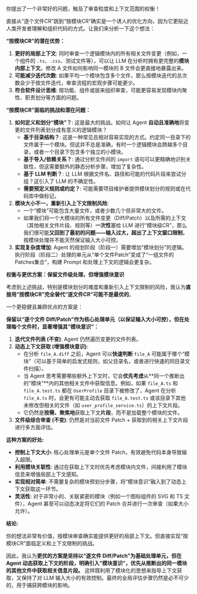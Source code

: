 
你提出了一个非常好的问题，触及了审查粒度和上下文范围的权衡！

直接从“逐个文件CR”跳到“按模块CR”确实是一个诱人的优化方向，因为它更贴近人类开发者理解和组织代码的方式。让我们来分析一下这个想法：

**“按模块CR”的潜在优势：**

1.  **更好的局部上下文**: 同时审查一个逻辑模块内的所有相关文件变更（例如，一个组件的 `.ts`、`.css`、测试文件等），可以让 LLM 在分析时拥有更完整的**模块内部上下文**。修改 A 文件如何影响同一模块的 B 文件会更直接地暴露出来。
2.  **可能减少迭代次数**: 如果平均一个模块包含多个文件，那么按模块迭代的总次数会少于按文件迭代，审查流程的宏观步骤可能更少。
3.  **符合软件设计思维**: 按功能、组件或层来组织审查，可能更容易发现模块内聚性、职责划分等方面的问题。

**“按模块CR”面临的挑战和潜在问题：**

1.  **如何定义和划分“模块”？**: 这是最大的挑战。如何让 Agent **自动且准确地**将变更的文件列表划分成有意义的逻辑模块？
    *   **基于目录结构？**: 这是一种常见且相对容易实现的方式。约定同一目录下的文件属于一个模块。但这并不总是准确，有时一个逻辑模块会跨越多个目录，或者一个目录下包含多个独立的小模块。
    *   **基于导入/依赖关系？**: 通过分析文件间的 `import` 语句可以更精确地识别关联性，但这需要额外的静态分析步骤，增加了复杂性。
    *   **基于 LLM 判断？**: 让 LLM 根据文件名、路径和可能的代码片段来尝试分组？这引入了 LLM 的不确定性。
    *   **需要预定义规则或约定？**: 可能需要项目维护者提供模块划分的规则或在代码库中做标记。
2.  **模块大小不一，重新引入上下文限制风险**:
    *   一个“模块”可能包含大量文件，或者少数几个但非常大的文件。
    *   如果我们将一个大模块的所有文件变更（Diff/Patch）以及所需的上下文（其他相关文件片段、规则等）**一次性**塞给 LLM 进行“模块级CR”，那么我们很可能**又回到了最初的问题——输入过大，超出了上下文窗口限制**。按模块处理并不能天然保证输入大小可控。
3.  **实现复杂度增加**: Agent 的规划阶段（阶段一）需要增加“模块划分”的逻辑。执行阶段（阶段二）处理的单元从“单个文件Patch”变成了“一组文件的Patches集合”，构建 Prompt 和处理上下文的逻辑会更复杂。

**权衡与更优方案：保留文件级处理，但增强模块意识**

考虑到上述挑战，特别是模块划分的难度和重新引入上下文限制的风险，我认为**直接用“按模块CR”完全替代“逐文件CR”可能不是最优的**。

一个更稳健且兼顾优点的方案是：

**保留以“逐个文件 Diff/Patch”作为核心处理单元（以保证输入大小可控），但在处理每个文件时，显著增强其“模块意识”：**

1.  **迭代文件列表 (不变)**: Agent 仍然遍历变更的文件列表。
2.  **动态上下文获取 (增强模块意识)**:
    *   在分析 `file_A.diff` 之前，Agent 可以**快速判断** `file_A` 可能属于哪个“模块”（可以基于简单的启发式规则，如父目录名，或者进行快速的同目录文件扫描）。
    *   当 Agent 思考需要哪些额外上下文时，它会**优先考虑**从**同一个推断出的“模块”**内的其他相关文件中获取信息。例如，如果 `file_A.ts` 和 `file_A.test.ts` 都在 `UserProfile` 目录下被修改了，Agent 在分析 `file_A.ts` 时，会更有可能主动去获取 `file_A.test.ts` 或该目录下其他未修改但相关的文件（如 `user_profile_service.ts`）的上下文片段。
    *   它仍然是**按需、聚焦地**获取上下文**片段**，而不是加载整个模块的文件。
3.  **文件级综合审查 (不变)**: 仍然是对当前文件 Patch + 获取到的相关上下文片段进行多方面评估。

**这种方案的好处:**

*   **控制上下文大小**: 核心处理单元是单个文件 Patch，有效避免代码本身导致输入超限。
*   **利用模块关联性**: 通过在获取上下文时优先考虑模块内文件，间接利用了模块信息来增强局部上下文感知。
*   **实现相对简单**: 不需要复杂的模块预划分步骤，将“模块意识”融入到了动态上下文获取这一环节。
*   **灵活性**: 对于非常小的、关联紧密的模块（例如一个图标组件的 SVG 和 TS 文件），Agent 甚至可以动态决定将它们的 Patch 合并进行一次审查（如果大小允许）。

**结论:**

你的想法非常有价值，按模块审查确实能提供更好的局部上下文。但直接实现“按模块CR”面临定义和上下文限制的挑战。

因此，我认为**更优的方案是坚持以“逐文件 Diff/Patch”为基础处理单元，但在 Agent 动态获取上下文的阶段，明确引入“模块意识”，优先从推断出的同一模块的其他文件中获取相关信息片段。** 这样既利用了模块化的思想来指导上下文获取，又保持了对 LLM 输入大小的有效控制。最终的全局评估步骤仍然是必不可少的，用于捕获跨模块的影响。
